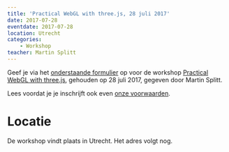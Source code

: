 ```yaml
---
title: 'Practical WebGL with three.js, 28 juli 2017'
date: 2017-07-28
eventdate: 2017-07-28
location: Utrecht
categories:
    - Workshop
teacher: Martin Splitt
---
```


Geef je via het [onderstaande formulier](#formulier-1) op voor de workshop [Practical WebGL with three.js](/workshops/practical-webgl-with-threejs-martin-splitt), gehouden op 28 juli 2017, gegeven door Martin Splitt.

Lees voordat je je inschrijft ook even [onze voorwaarden](/workshops/voor-deelnemers).

# Locatie

De workshop vindt plaats in Utrecht. Het adres volgt nog.
